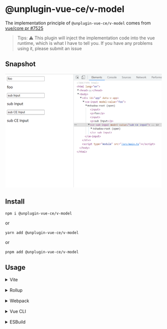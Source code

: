 # @unplugin-vue-ce/v-model

The implementation principle of `@unplugin-vue-ce/v-model` comes from [vue/core pr #7525](https://github.com/vuejs/core/pull/7525)

> Tips: ⚠ This plugin will inject the implementation code into the vue runtime, which is what I have to tell you.
> If you have any problems using it, please submit an issue

## Snapshot
![vm.gif](..%2F..%2Fpublic%2Fvm.gif)

## Install

```bash
npm i @unplugin-vue-ce/v-model
```
or
```bash
yarn add @unplugin-vue-ce/v-model
```
or
```bash
pnpm add @unplugin-vue-ce/v-model
```

## Usage
<details>
<summary>Vite</summary>

```ts
// vite.config.ts
import { defineConfig } from 'vite'
import { viteVueCEVModel } from '@unplugin-vue-ce/v-model'
import vue from '@vitejs/plugin-vue'
import type { PluginOption } from 'vite'
export default defineConfig({
  plugins: [
    vue(),
    viteVueCEVModel() as PluginOption,
  ],
})
```

</details>
<br>
<details>
<summary>Rollup</summary>

```ts
// rollup.config.js
import { rollupVueCEVModel } from '@unplugin-vue-ce/v-model'
export default {
  plugins: [
    rollupVueCEVModel(),
  ],
}
```

</details>
<br>
<details>
<summary>Webpack</summary>

```ts
// webpack.config.js
module.exports = {
  /* ... */
  plugins: [
    require('@unplugin-vue-ce/v-model').webpackVueCEVModel(),
  ],
}
```
</details>
<br>
<details>
<summary>Vue CLI</summary>

```ts
// vue.config.js
module.exports = {
  configureWebpack: {
    plugins: [
      require('@unplugin-vue-ce/v-model').webpackVueCEVModel({}),
    ],
  },
}
```

</details>
<br>
<details>
<summary>ESBuild</summary>

```ts
// esbuild.config.js
import { build } from 'esbuild'
import { esbuildVueCEVModel } from '@unplugin-vue-ce/v-model'

build({
  plugins: [esbuildVueCEVModel()],
})
```
</details>
